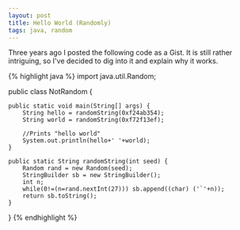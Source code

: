 ```yaml
---
layout: post
title: Hello World (Randomly)
tags: java, random
---
```


Three years ago I posted the following code as a Gist. It is still rather intriguing, so I've decided to dig into it
and explain why it works.

{% highlight java %}
import java.util.Random;

public class NotRandom {

	public static void main(String[] args) {
	    String hello = randomString(0xf24ab354);
	    String world = randomString(0xf72f13ef);

	    //Prints "hello world"
		System.out.println(hello+' '+world);
	}

	public static String randomString(int seed) {
		Random rand = new Random(seed);
		StringBuilder sb = new StringBuilder();
		int n;
		while(0!=(n=rand.nextInt(27))) sb.append((char) ('`'+n));
		return sb.toString();
	}
}
{% endhighlight %}